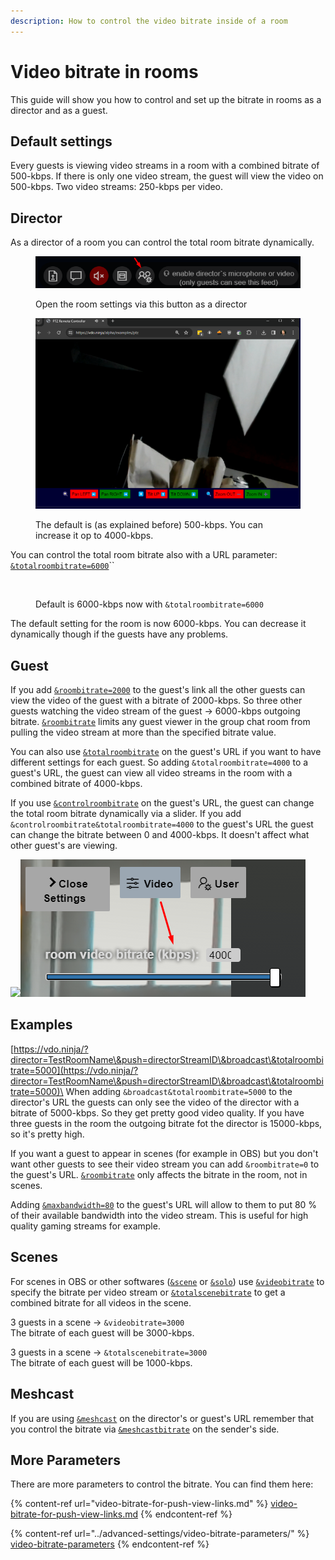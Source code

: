 ```yaml
---
description: How to control the video bitrate inside of a room
---
```


# Video bitrate in rooms

This guide will show you how to control and set up the bitrate in rooms as a director and as a guest.

## Default settings

Every guests is viewing video streams in a room with a combined bitrate of 500-kbps. If there is only one video stream, the guest will view the video on 500-kbps. Two video streams: 250-kbps per video.

## Director

As a director of a room you can control the total room bitrate dynamically.

<figure><img src="../.gitbook/assets/image (2) (3).png" alt=""><figcaption><p>Open the room settings via this button as a director</p></figcaption></figure>

<figure><img src="../.gitbook/assets/image (3).png" alt=""><figcaption><p>The default is (as explained before) 500-kbps. You can increase it op to 4000-kbps.</p></figcaption></figure>

You can control the total room bitrate also with a URL parameter: [`&totalroombitrate=6000`](../advanced-settings/video-bitrate-parameters/totalroombitrate.md)``

<figure><img src="../.gitbook/assets/image (176).png" alt=""><figcaption><p>Default is 6000-kbps now with <code>&#x26;totalroombitrate=6000</code></p></figcaption></figure>

The default setting for the room is now 6000-kbps. You can decrease it dynamically though if the guests have any problems.

## Guest

If you add [`&roombitrate=2000`](../advanced-settings/video-bitrate-parameters/roombitrate.md) to the guest's link all the other guests can view the video of the guest with a bitrate of 2000-kbps. So three other guests watching the video stream of the guest -> 6000-kbps outgoing bitrate. [`&roombitrate`](../advanced-settings/video-bitrate-parameters/roombitrate.md) limits any guest viewer in the group chat room from pulling the video stream at more than the specified bitrate value.

You can also use [`&totalroombitrate`](../advanced-settings/video-bitrate-parameters/totalroombitrate.md) on the guest's URL if you want to have different settings for each guest. So adding `&totalroombitrate=4000` to a guest's URL, the guest can view all video streams in the room with a combined bitrate of 4000-kbps.

If you use [`&controlroombitrate`](../advanced-settings/video-bitrate-parameters/and-controlroombitrate.md) on the guest's URL, the guest can change the total room bitrate dynamically via a slider. If you add `&controlroombitrate&totalroombitrate=4000` to the guest's URL the guest can change the bitrate between 0 and 4000-kbps. It doesn't affect what other guest's are viewing.

![](<../.gitbook/assets/image (26).png>)![](<../.gitbook/assets/image (4) (1).png>)

## Examples

[https://vdo.ninja/?director=TestRoomName\&push=directorStreamID\&broadcast\&totalroombitrate=5000](https://vdo.ninja/?director=TestRoomName\&push=directorStreamID\&broadcast\&totalroombitrate=5000)\
When adding `&broadcast&totalroombitrate=5000` to the director's URL the guests can only see the video of the director with a bitrate of 5000-kbps. So they get pretty good video quality. If you have three guests in the room the outgoing bitrate fot the director is 15000-kbps, so it's pretty high.

If you want a guest to appear in scenes (for example in OBS) but you don't want other guests to see their video stream you can add `&roombitrate=0` to the guest's URL. [`&roombitrate`](../advanced-settings/video-bitrate-parameters/roombitrate.md) only affects the bitrate in the room, not in scenes.

Adding [`&maxbandwidth=80`](../advanced-settings/video-bitrate-parameters/and-maxbandwidth.md) to the guest's URL will allow to them to put 80 % of their available bandwidth into the video stream. This is useful for high quality gaming streams for example.

## Scenes

For scenes in OBS or other softwares ([`&scene`](../advanced-settings/view-parameters/scene.md) or [`&solo`](../advanced-settings/mixer-scene-parameters/and-solo.md)) use [`&videobitrate`](../advanced-settings/video-bitrate-parameters/bitrate.md) to specify the bitrate per video stream or [`&totalscenebitrate`](../advanced-settings/video-bitrate-parameters/and-totalscenebitrate.md) to get a combined bitrate for all videos in the scene.

3 guests in a scene -> `&videobitrate=3000`\
The bitrate of each guest will be 3000-kbps.

3 guests in a scene -> `&totalscenebitrate=3000`\
The bitrate of each guest will be 1000-kbps.

## Meshcast

If you are using [`&meshcast`](../newly-added-parameters/and-meshcast.md) on the director's or guest's URL remember that you control the bitrate via [`&meshcastbitrate`](../meshcast-settings/and-meshcastbitrate.md) on the sender's side.

## More Parameters

There are more parameters to control the bitrate. You can find them here:

{% content-ref url="video-bitrate-for-push-view-links.md" %}
[video-bitrate-for-push-view-links.md](video-bitrate-for-push-view-links.md)
{% endcontent-ref %}

{% content-ref url="../advanced-settings/video-bitrate-parameters/" %}
[video-bitrate-parameters](../advanced-settings/video-bitrate-parameters/)
{% endcontent-ref %}
